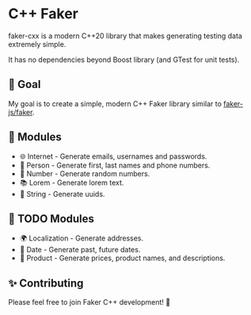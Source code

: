 <h1>C++ Faker</h1>

faker-cxx is a modern C++20 library that makes generating testing data extremely simple. 


It has no dependencies beyond Boost library (and GTest for unit tests).

## 🎯 Goal
My goal is to create a simple, modern C++ Faker library similar to [faker-js/faker](https://github.com/faker-js/faker).


## 💎 Modules

- 🌐 Internet - Generate emails, usernames and passwords.
- 🧑 Person - Generate first, last names and phone numbers.
- 🔢 Number - Generate random numbers.
- 📚 Lorem - Generate lorem text.
- 🔢 String - Generate uuids.



## 🔨 TODO Modules

- 🌍 Localization - Generate addresses.
- 📅 Date - Generate past, future dates.
- 👕 Product - Generate prices, product names, and descriptions.


## ✨ Contributing

Please feel free to join Faker C++ development! 🚀
